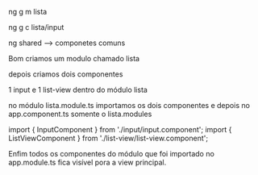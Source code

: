 ng g m lista

ng g c lista/input

ng shared --> componetes comuns

Bom criamos um modulo chamado lista

depois criamos dois componentes 

1 input e 1 list-view dentro do módulo lista 

no módulo lista.module.ts importamos os dois componentes e depois no app.component.ts somente o lista.modules 

import { InputComponent } from './input/input.component';
import { ListViewComponent } from './list-view/list-view.component';

Enfim todos os componentes do módulo que foi importado no app.module.ts fica visível pora a view principal.
